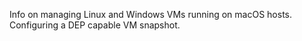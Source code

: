 Info on managing Linux and Windows VMs running on macOS hosts. Configuring a DEP capable VM snapshot.

